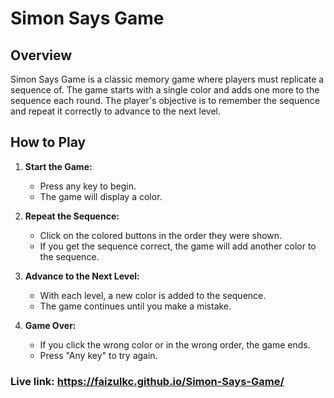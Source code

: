 <h1>Simon Says Game</h1>
<h2>Overview</h2>
<P>Simon Says Game is a classic memory game where players must replicate a sequence of. The game starts with a single color and adds one more to the sequence each round. The player's objective is to remember the sequence and repeat it correctly to advance to the next level.</p>

## How to Play

1. **Start the Game:**
   - Press any key to begin.
   - The game will display a color.

2. **Repeat the Sequence:**
   - Click on the colored buttons in the order they were shown.
   - If you get the sequence correct, the game will add another color to the sequence.

3. **Advance to the Next Level:**
   - With each level, a new color is added to the sequence.
   - The game continues until you make a mistake.

4. **Game Over:**
   - If you click the wrong color or in the wrong order, the game ends.
   - Press "Any key" to try again.

### Live link: **https://faizulkc.github.io/Simon-Says-Game/**